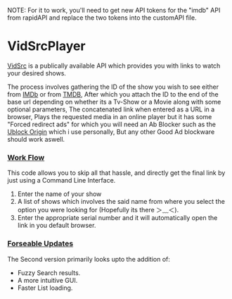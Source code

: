 NOTE: For it to work, you'll need to get new API tokens for the "imdb" API from rapidAPI and replace the two tokens into the customAPI file.

# **VidSrcPlayer**

[VidSrc](https://vidsrc.to/) is a publically available API which provides you with links to watch your desired shows. 

The process involves gathering the ID of the show you wish to see either from [IMDb](https://www.imdb.com/) or from [TMDB](https://www.themoviedb.org/),
After which you attach the ID to the end of the base url depending on whether its a Tv-Show or a Movie along with some optional parameters,
The concatenated link when entered as a URL in a browser, Plays the requested media in an online player but it has some "Forced redirect ads" for which you will need
an Ab Blocker such as the [Ublock Origin](https://chromewebstore.google.com/detail/ublock-origin/cjpalhdlnbpafiamejdnhcphjbkeiagm) which i use personally, But any other 
Good Ad blockware should work aswell.

### <ins> Work Flow </ins>
This code allows you to skip all that hassle, and directly get the final link by just using a Command Line Interface.
1. Enter the name of your show
2. A list of shows which involves the said name from where you select the option you were looking for (Hopefully its there ＞﹏＜).
3. Enter the appropriate serial number and it will automatically open the link in you default browser.

### <ins> Forseable Updates </ins>  
The Second version primarily looks upto the addition of:  
* Fuzzy Search results.  
* A more intuitive GUI.  
* Faster List loading.  
